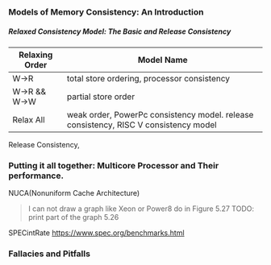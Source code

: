 ### Models of Memory Consistency: An Introduction

##### Relaxed Consistency Model: The Basic and Release Consistency


| Relaxing Order  | Model Name                                                                           |
|-----------------|--------------------------------------------------------------------------------------|
| W-\>R           | total store ordering, processor consistency                                          |
| W-\>R  && W-\>W | partial store order                                                                  |
| Relax All       | weak order, PowerPc consistency model. release consistency, RISC V consistency model |


Release Consistency,


### Putting it all together: Multicore Processor and Their performance.
NUCA(Nonuniform Cache Architecture)

> I can not draw a graph like Xeon or Power8 do in Figure 5.27
> TODO: print part of the graph 5.26

SPECintRate
https://www.spec.org/benchmarks.html

### Fallacies and Pitfalls





